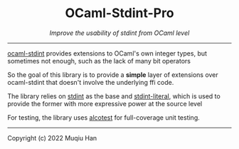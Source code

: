 <div align="center">

# OCaml-Stdint-Pro
*Improve the usability of stdint from OCaml level*

</div>

---

[ocaml-stdint](https://github.com/andrenth/ocaml-stdint) provides extensions to OCaml's own integer types, but sometimes not enough, such as the lack of many bit operators

So the goal of this library is to provide a __simple__ layer of extensions over ocaml-stdint that doesn't involve the underlying ffi code.

The library relies on [stdint](https://github.com/andrenth/ocaml-stdint) as the base and [stdint-literal](https://github.com/Firobe/ocaml-stdint-literals), which is used to provide the former with more expressive power at the source level

For testing, the library uses [alcotest](https://github.com/mirage/alcotest) for full-coverage unit testing.


---

Copyright (c) 2022 Muqiu Han